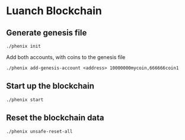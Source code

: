 # Luanch Blockchain
## Generate genesis file
```
./phenix init
```
Add both accounts, with coins to the genesis file
```
./phenix add-genesis-account <address> 10000000mycoin,666666coin1
```
## Start up the blockchain
```
./phenix start
```
## Reset the blockchain data
```
./phenix unsafe-reset-all
```